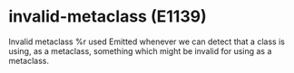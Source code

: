 # invalid-metaclass (E1139)

Invalid metaclass %r used Emitted whenever we can detect that a class is
using, as a metaclass, something which might be invalid for using as a
metaclass.

